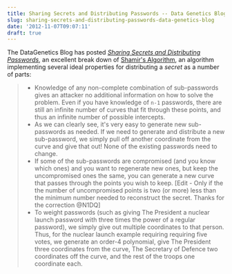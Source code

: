 ```yaml
---
title: Sharing Secrets and Distributing Passwords -- Data Genetics Blog
slug: sharing-secrets-and-distributing-passwords-data-genetics-blog
date: '2012-11-07T09:07:11'
draft: true
---
```


The DataGenetics Blog has posted [*Sharing Secrets and Distributing Passwords*](http://datagenetics.com/blog/november22012/index.html), an excellent break down of [Shamir's Algorithm](http://en.wikipedia.org/wiki/Shamir's_Secret_Sharing), an algorithm implementing several ideal properties for distributing a *secret* as a number of parts:

> * Knowledge of any non-complete combination of sub-passwords gives an attacker no additional information on how to solve the problem. Even if you have knowledge of `n-1` passwords, there are still an infinite number of curves that fit through these points, and thus an infinite number of possible intercepts.
> * As we can clearly see, it's very easy to generate new sub-passwords as needed. If we need to generate and distribute a new sub-password, we simply pull off another coordinate from the curve and give that out! None of the existing passwords need to change.
> * If some of the sub-passwords are compromised (and you know which ones) and you want to regenerate new ones, but keep the uncompromised ones the same, you can generate a new curve that passes through the points you wish to keep. [Edit - Only if the the number of uncompromised points is two (or more) less than the minimum number needed to reconstruct the secret. Thanks for the correction @N1DQ]
> * To weight passwords (such as giving The President a nuclear launch password with three times the power of a regular password), we simply give out multiple coordinates to that person. Thus, for the nuclear launch example requiring requiring five votes, we generate an order-4 polynomial, give The President three coordinates from the curve, The Secretary of Defence two coordinates off the curve, and the rest of the troops one coordinate each.

<!--more-->

